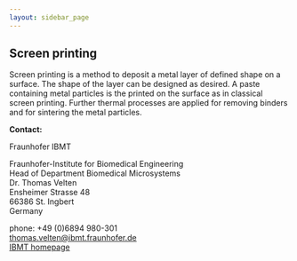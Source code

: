 ```yaml
---
layout: sidebar_page
---
```


## Screen printing

Screen printing is a method to deposit a metal layer of defined shape on a surface. The shape of the layer can be designed as desired.  A paste containing metal particles is the printed on the surface as in classical screen printing. Further thermal processes are applied for removing binders and for sintering the metal particles.
<!--break-->
__Contact:__


Fraunhofer IBMT

Fraunhofer-Institute for Biomedical Engineering   
Head of Department Biomedical Microsystems   
Dr. Thomas Velten    
Ensheimer Strasse 48   
66386 St. Ingbert   
Germany   

phone: +49 (0)6894 980-301   
thomas.velten@ibmt.fraunhofer.de  
[IBMT homepage](http://www.ibmt.fraunhofer.de/fhg/ibmt_en/biomedical_engineering/biomedical_microsystems/microsensors_microfluidics/index.jsp)